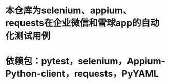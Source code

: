 # 本仓库为selenium、appium、requests在企业微信和雪球app的自动化测试用例
# 依赖包：pytest，selenium，Appium-Python-client，requests，PyYAML
